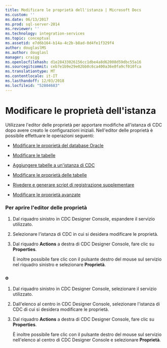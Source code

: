 ```yaml
---
title: Modificare le proprietà dell'istanza | Microsoft Docs
ms.custom: ''
ms.date: 06/13/2017
ms.prod: sql-server-2014
ms.reviewer: ''
ms.technology: integration-services
ms.topic: conceptual
ms.assetid: e7d6b164-b14a-4c2b-b8ad-0d4fe1f329f4
author: douglaslMS
ms.author: douglasl
manager: craigg
ms.openlocfilehash: d1e28433026156cc1dbe4a8d62008d59dbc55a16
ms.sourcegitcommit: ceb7e1b9e29e02bb0c6ca400a36e0fa9cf010fca
ms.translationtype: MT
ms.contentlocale: it-IT
ms.lasthandoff: 12/03/2018
ms.locfileid: "52804683"
---
```

# <a name="edit-instance-properties"></a>Modificare le proprietà dell'istanza
  Utilizzare l'editor delle proprietà per apportare modifiche all'istanza di CDC dopo avere creato le configurazioni iniziali. Nell'editor delle proprietà è possibile effettuare le operazioni seguenti:  
  
-   [Modificare le proprietà del database Oracle](edit-the-oracle-database-properties.md)  
  
-   [Modificare le tabelle](edit-tables.md)  
  
-   [Aggiungere tabelle a un'istanza di CDC](add-tables-to-a-cdc-instance.md)  
  
-   [Modificare le proprietà delle tabelle](edit-the-table-properties.md)  
  
-   [Rivedere e generare script di registrazione supplementare](review-and-generate-supplemental-logging-scripts.md)  
  
-   [Modificare le proprietà avanzate](edit-the-advanced-properties.md)  
  
### <a name="to-open-the-properties-editor"></a>Per aprire l'editor delle proprietà  
  
1.  Dal riquadro sinistro in CDC Designer Console, espandere il servizio utilizzato.  
  
2.  Selezionare l'istanza di CDC in cui si desidera modificare le proprietà.  
  
3.  Dal riquadro **Actions** a destra di CDC Designer Console, fare clic su **Properties**.  
  
     È inoltre possibile fare clic con il pulsante destro del mouse sul servizio nel riquadro sinistro e selezionare **Proprietà**.  
  
### <a name="or"></a>o  
  
1.  Dal riquadro sinistro in CDC Designer Console, selezionare il servizio utilizzato.  
  
2.  Dall'elenco al centro in CDC Designer Console, selezionare l'istanza di CDC di cui si desidera modificare le proprietà.  
  
3.  Dal riquadro **Actions** a destra di CDC Designer Console, fare clic su **Properties**.  
  
     È inoltre possibile fare clic con il pulsante destro del mouse sul servizio nell'elenco al centro di CDC Designer Console e selezionare **Proprietà**.  
  
  
